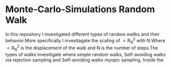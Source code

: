 # Monte-Carlo-Simulations Random Walk
In this repository I investigated different types of random wallks and their behavior.More specifically I invesitagate the scaling of $<R_{N}^{2}$ with N.Where $<R_{N}^{2}$ is the displacement of the walk and N is the number of steps.The types of walks invesitigate where simple random walks, Self-avoiding walks via rejection sampling and Self-avoiding walks myopic sampling.
Inside the 
